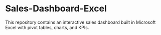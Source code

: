 # Sales-Dashboard-Excel
This repository contains an interactive sales dashboard built in Microsoft Excel with pivot tables, charts, and KPIs.
